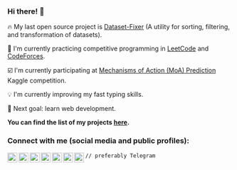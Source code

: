 ### Hi there! 👋

:fire: My last open source project is [Dataset-Fixer](https://github.com/t0efL/Dataset-Fixer)
(A utility for sorting, filtering, and transformation of datasets).

:dart: I'm currently practicing competitive programming in [LeetCode](https://leetcode.com) and [CodeForces](https://codeforces.com/).

:ballot_box_with_check: I'm currently participating at [Mechanisms of Action (MoA) Prediction](https://www.kaggle.com/c/lish-moa)
 Kaggle competition.

:bulb: I'm currently improving my fast typing skills.

:calendar: Next goal: learn web development.

**You can find the list of my projects [here](https://github.com/t0efL/t0efL/blob/master/projects_guide.md).**

### Connect with me (social media and public profiles): 

[<img align="left" alt="codeSTACKr.com" width="22px" src="https://cdn.jsdelivr.net/npm/simple-icons@v3/icons/telegram.svg" />][telegram]
[<img align="left" alt="codeSTACKr.com" width="22px" src="https://cdn.jsdelivr.net/npm/simple-icons@v3/icons/kaggle.svg" />][kaggle]
[<img align="left" alt="codeSTACKr | YouTube" width="22px" src="https://cdn.jsdelivr.net/npm/simple-icons@v3/icons/discord.svg" />][discord]
[<img align="left" alt="codeSTACKr | Twitter" width="22px" src="https://cdn.jsdelivr.net/npm/simple-icons@v3/icons/twitter.svg" />][twitter] 
[<img align="left" alt="codeSTACKr.com" width="22px" src="https://cdn.jsdelivr.net/npm/simple-icons@v3/icons/linkedin.svg" />][linkedin]
[<img align="left" alt="codeSTACKr.com" width="22px" src="https://cdn.jsdelivr.net/npm/simple-icons@v3/icons/leetcode.svg" />][leetcode]
[<img align="left" alt="codeSTACKr.com" width="22px" src="https://cdn.jsdelivr.net/npm/simple-icons@v3/icons/codeforces.svg" />][codeforces]

`// preferably Telegram`
  
[kaggle]: https://www.kaggle.com/vadimtimakin
[twitter]: https://twitter.com/de_toefL
[telegram]: https://t.me/t0efL
[discord]: https://discord.com/users/428140617495871489
[linkedin]: https://www.linkedin.cn/in/vadim-timakin-6298b91b6/
[leetcode]: https://leetcode.com/toefl/
[codeforces]: https://codeforces.com/profile/toefL
